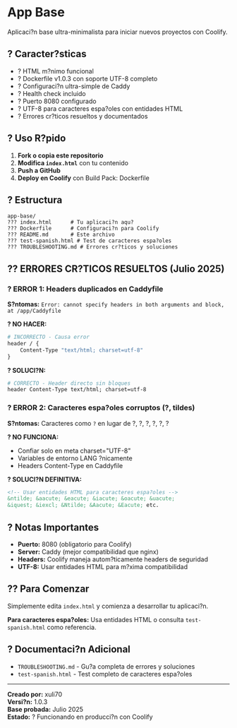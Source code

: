 # App Base

Aplicaci?n base ultra-minimalista para iniciar nuevos proyectos con Coolify.

## ? Caracter?sticas

- ? HTML m?nimo funcional
- ? Dockerfile v1.0.3 con soporte UTF-8 completo
- ? Configuraci?n ultra-simple de Caddy
- ? Health check incluido
- ? Puerto 8080 configurado
- ? UTF-8 para caracteres espa?oles con entidades HTML
- ? Errores cr?ticos resueltos y documentados

## ? Uso R?pido

1. **Fork o copia este repositorio**
2. **Modifica `index.html`** con tu contenido
3. **Push a GitHub**
4. **Deploy en Coolify** con Build Pack: Dockerfile

## ? Estructura

```
app-base/
??? index.html      # Tu aplicaci?n aqu?
??? Dockerfile      # Configuraci?n para Coolify
??? README.md       # Este archivo
??? test-spanish.html # Test de caracteres espa?oles
??? TROUBLESHOOTING.md # Errores cr?ticos y soluciones
```

## ?? ERRORES CR?TICOS RESUELTOS (Julio 2025)

### ? ERROR 1: Headers duplicados en Caddyfile
**S?ntomas:** `Error: cannot specify headers in both arguments and block, at /app/Caddyfile`

**? NO HACER:**
```dockerfile
# INCORRECTO - Causa error
header / {
    Content-Type "text/html; charset=utf-8"
}
```

**? SOLUCI?N:**
```dockerfile
# CORRECTO - Header directo sin bloques
header Content-Type text/html; charset=utf-8
```

### ? ERROR 2: Caracteres espa?oles corruptos (?, tildes)
**S?ntomas:** Caracteres como `?` en lugar de ?, ?, ?, ?, ?, ?

**? NO FUNCIONA:**
- Confiar solo en meta charset="UTF-8"
- Variables de entorno LANG ?nicamente
- Headers Content-Type en Caddyfile

**? SOLUCI?N DEFINITIVA:**
```html
<!-- Usar entidades HTML para caracteres espa?oles -->
&ntilde; &aacute; &eacute; &iacute; &oacute; &uacute;
&iquest; &iexcl; &Ntilde; &Aacute; &Eacute; etc.
```

## ? Notas Importantes

- **Puerto:** 8080 (obligatorio para Coolify)
- **Server:** Caddy (mejor compatibilidad que nginx)
- **Headers:** Coolify maneja autom?ticamente headers de seguridad
- **UTF-8:** Usar entidades HTML para m?xima compatibilidad

## ?? Para Comenzar

Simplemente edita `index.html` y comienza a desarrollar tu aplicaci?n.

**Para caracteres espa?oles:** Usa entidades HTML o consulta `test-spanish.html` como referencia.

## ? Documentaci?n Adicional

- `TROUBLESHOOTING.md` - Gu?a completa de errores y soluciones
- `test-spanish.html` - Test completo de caracteres espa?oles

---

**Creado por:** xuli70  
**Versi?n:** 1.0.3  
**Base probada:** Julio 2025  
**Estado:** ? Funcionando en producci?n con Coolify